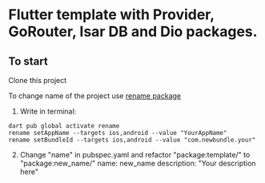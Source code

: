 # Flutter template with Provider, GoRouter, Isar DB and Dio packages.

## To start

Clone this project

To change name of the project use [rename package](https://pub.dev/packages/rename)

1) Write in terminal:
```
dart pub global activate rename
rename setAppName --targets ios,android --value "YourAppName"
rename setBundleId --targets ios,android --value "com.newbundle.your"
```
2) Change "name" in pubspec.yaml and refactor "package:template/" to "package:new_name/" 
   name: new_name
   description: "Your description here"

